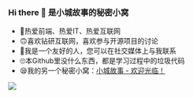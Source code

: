 ### Hi there 👋 是小城故事的秘密小窝

- 🤣热爱前端、热爱IT、热爱互联网
- 🙃喜欢钻研互联网，喜欢参与开源项目的讨论
- 🤪我是一个友好的人，您可以在社交媒体上与我联系
- 🙄本Github里没什么东西，都是学习过程中的垃圾代码
- 😪我的另一个秘密小窝：[小城故事 - 欢迎光临！](https://www.webxc.ml/)

![](https://github-readme-stats.vercel.app/api?username=web-xc&show_icons=true&theme=vue)

<!--以下是一些帮助您入门的想法：

- 🔭 我目前正在做 ...
- 🌱 我现在正在学习...
- 👯 我希望在以下方面进行合作 ...
- 🤔 我正在寻求帮助 ...
- 📫 如何联系我: ...
-->
